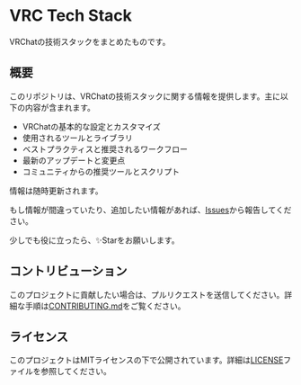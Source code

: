 # VRC Tech Stack

VRChatの技術スタックをまとめたものです。

## 概要

このリポジトリは、VRChatの技術スタックに関する情報を提供します。主に以下の内容が含まれます。

- VRChatの基本的な設定とカスタマイズ
- 使用されるツールとライブラリ
- ベストプラクティスと推奨されるワークフロー
- 最新のアップデートと変更点
- コミュニティからの推奨ツールとスクリプト

情報は随時更新されます。

もし情報が間違っていたり、追加したい情報があれば、[Issues](https://github.com/HARU-Leit/VRC-Tech-Stack/issues)から報告してください。

少しでも役に立ったら、✨Starをお願いします。

## コントリビューション

このプロジェクトに貢献したい場合は、プルリクエストを送信してください。詳細な手順は[CONTRIBUTING.md](https://github.com/HARU-Leit/VRC-Tech-Stack/blob/main/.github/CONTRIBUTING.md)をご覧ください。

## ライセンス

このプロジェクトはMITライセンスの下で公開されています。詳細は[LICENSE](./LICENSE)ファイルを参照してください。
